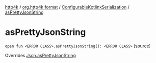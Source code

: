 [http4k](../../index.md) / [org.http4k.format](../index.md) / [ConfigurableKotlinxSerialization](index.md) / [asPrettyJsonString](./as-pretty-json-string.md)

# asPrettyJsonString

`open fun <ERROR CLASS>.asPrettyJsonString(): <ERROR CLASS>` [(source)](https://github.com/http4k/http4k/blob/master/http4k-format-kotlinx-serialization/src/main/kotlin/org/http4k/format/ConfigurableKotlinxSerialization.kt#L41)

Overrides [Json.asPrettyJsonString](../-json/as-pretty-json-string.md)

